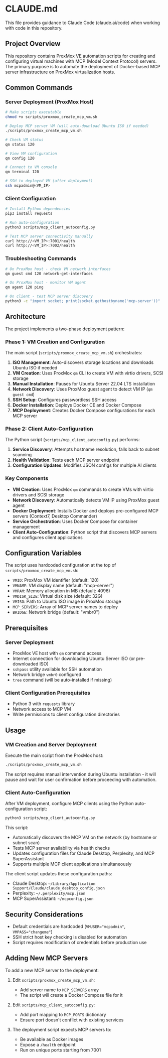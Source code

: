 # CLAUDE.md

This file provides guidance to Claude Code (claude.ai/code) when working with code in this repository.

## Project Overview

This repository contains ProxMox VE automation scripts for creating and configuring virtual machines with MCP (Model Context Protocol) servers. The primary purpose is to automate the deployment of Docker-based MCP server infrastructure on ProxMox virtualization hosts.

## Common Commands

### Server Deployment (ProxMox Host)

```bash
# Make scripts executable
chmod +x scripts/proxmox_create_mcp_vm.sh

# Deploy MCP server VM (will auto-download Ubuntu ISO if needed)
./scripts/proxmox_create_mcp_vm.sh

# Check VM status
qm status 120

# View VM configuration
qm config 120

# Connect to VM console
qm terminal 120

# SSH to deployed VM (after deployment)
ssh mcpadmin@<VM_IP>
```

### Client Configuration

```bash
# Install Python dependencies
pip3 install requests

# Run auto-configuration
python3 scripts/mcp_client_autoconfig.py

# Test MCP server connectivity manually
curl http://<VM_IP>:7001/health
curl http://<VM_IP>:7002/health
```

### Troubleshooting Commands

```bash
# On ProxMox host - check VM network interfaces
qm guest cmd 120 network-get-interfaces

# On ProxMox host - monitor VM agent
qm agent 120 ping

# On client - test MCP server discovery
python3 -c "import socket; print(socket.gethostbyname('mcp-server'))"
```

## Architecture

The project implements a two-phase deployment pattern:

### Phase 1: VM Creation and Configuration

The main script (`scripts/proxmox_create_mcp_vm.sh`) orchestrates:

1. **ISO Management**: Auto-discovers storage locations and downloads Ubuntu ISO if needed
2. **VM Creation**: Uses ProxMox `qm` CLI to create VM with virtio drivers, SCSI storage
3. **Manual Installation**: Pauses for Ubuntu Server 22.04 LTS installation
4. **Network Discovery**: Uses ProxMox guest agent to detect VM IP (`qm guest cmd`)
5. **SSH Setup**: Configures passwordless SSH access
6. **Docker Installation**: Deploys Docker CE and Docker Compose
7. **MCP Deployment**: Creates Docker Compose configurations for each MCP server

### Phase 2: Client Auto-Configuration

The Python script (`scripts/mcp_client_autoconfig.py`) performs:

1. **Service Discovery**: Attempts hostname resolution, falls back to subnet scanning
2. **Health Validation**: Tests each MCP server endpoint
3. **Configuration Updates**: Modifies JSON configs for multiple AI clients

### Key Components

- **VM Creation**: Uses ProxMox `qm` commands to create VMs with virtio drivers and SCSI storage
- **Network Discovery**: Automatically detects VM IP using ProxMox guest agent
- **Docker Deployment**: Installs Docker and deploys pre-configured MCP servers (Context7, Desktop Commander)
- **Service Orchestration**: Uses Docker Compose for container management
- **Client Auto-Configuration**: Python script that discovers MCP servers and configures client applications

## Configuration Variables

The script uses hardcoded configuration at the top of `scripts/proxmox_create_mcp_vm.sh`:

- `VMID`: ProxMox VM identifier (default: 120)
- `VMNAME`: VM display name (default: "mcp-server")
- `VMRAM`: Memory allocation in MB (default: 4096)
- `VMDISK_SIZE`: Virtual disk size (default: 32G)
- `VMISO`: Path to Ubuntu ISO image in ProxMox storage
- `MCP_SERVERS`: Array of MCP server names to deploy
- `BRIDGE`: Network bridge (default: "vmbr0")

## Prerequisites

### Server Deployment

- ProxMox VE host with `qm` command access
- Internet connection for downloading Ubuntu Server ISO (or pre-downloaded ISO)
- `sshpass` utility available for SSH automation
- Network bridge `vmbr0` configured
- `tree` command (will be auto-installed if missing)

### Client Configuration Prerequisites

- Python 3 with `requests` library
- Network access to MCP VM
- Write permissions to client configuration directories

## Usage

### VM Creation and Server Deployment

Execute the main script from the ProxMox host:

```bash
./scripts/proxmox_create_mcp_vm.sh
```

The script requires manual intervention during Ubuntu installation - it will pause and wait for user confirmation before proceeding with automation.

### Client Auto-Configuration

After VM deployment, configure MCP clients using the Python auto-configuration script:

```bash
python3 scripts/mcp_client_autoconfig.py
```

This script:

- Automatically discovers the MCP VM on the network (by hostname or subnet scan)
- Tests MCP server availability via health checks
- Updates configuration files for Claude Desktop, Perplexity, and MCP SuperAssistant
- Supports multiple MCP client applications simultaneously

The client script updates these configuration paths:

- Claude Desktop: `~/Library/Application Support/Claude/claude_desktop_config.json`
- Perplexity: `~/.perplexity/mcp.json`
- MCP SuperAssistant: `~/mcpconfig.json`

## Security Considerations

- Default credentials are hardcoded (`VMUSER="mcpadmin"`, `VMPASS="changeme"`)
- SSH strict host key checking is disabled for automation
- Script requires modification of credentials before production use

## Adding New MCP Servers

To add a new MCP server to the deployment:

1. Edit `scripts/proxmox_create_mcp_vm.sh`:
   - Add server name to `MCP_SERVERS` array
   - The script will create a Docker Compose file for it

2. Edit `scripts/mcp_client_autoconfig.py`:
   - Add port mapping to `MCP_PORTS` dictionary
   - Ensure port doesn't conflict with existing services

3. The deployment script expects MCP servers to:
   - Be available as Docker images
   - Expose a `/health` endpoint
   - Run on unique ports starting from 7001
